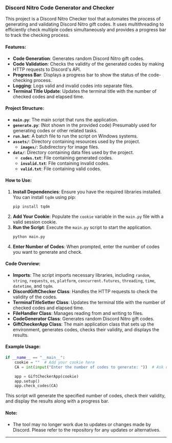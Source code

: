 
### Discord Nitro Code Generator and Checker

This project is a Discord Nitro Checker tool that automates the process of generating and validating Discord Nitro gift codes. It uses multithreading to efficiently check multiple codes simultaneously and provides a progress bar to track the checking process.

#### Features:
- **Code Generation**: Generates random Discord Nitro gift codes.
- **Code Validation**: Checks the validity of the generated codes by making HTTP requests to Discord's API.
- **Progress Bar**: Displays a progress bar to show the status of the code-checking process.
- **Logging**: Logs valid and invalid codes into separate files.
- **Terminal Title Update**: Updates the terminal title with the number of checked codes and elapsed time.

#### Project Structure:
- **`main.py`**: The main script that runs the application.
- **`generate.py`**: (Not shown in the provided code) Presumably used for generating codes or other related tasks.
- **`run.bat`**: A batch file to run the script on Windows systems.
- **`assets/`**: Directory containing resources used by the project.
  - **`images/`**: Subdirectory for image files.
- **`data/`**: Directory containing data files used by the project.
  - **`codes.txt`**: File containing generated codes.
  - **`invalid.txt`**: File containing invalid codes.
  - **`valid.txt`**: File containing valid codes.

#### How to Use:
1. **Install Dependencies**: Ensure you have the required libraries installed. You can install `tqdm` using pip:
   ```sh
   pip install tqdm
   ```
2. **Add Your Cookie**: Populate the `cookie` variable in the `main.py` file with a valid session cookie.
3. **Run the Script**: Execute the `main.py` script to start the application.
   ```sh
   python main.py
   ```
4. **Enter Number of Codes**: When prompted, enter the number of codes you want to generate and check.

#### Code Overview:
- **Imports**: The script imports necessary libraries, including `random`, `string`, `requests`, `os`, `platform`, `concurrent.futures`, `threading`, `time`, `datetime`, and `tqdm`.
- **DiscordGiftChecker Class**: Handles the HTTP requests to check the validity of the codes.
- **TerminalTitleSetter Class**: Updates the terminal title with the number of checked codes and elapsed time.
- **FileHandler Class**: Manages reading from and writing to files.
- **CodeGenerator Class**: Generates random Discord Nitro gift codes.
- **GiftCheckerApp Class**: The main application class that sets up the environment, generates codes, checks their validity, and displays the results.

#### Example Usage:
```python
if __name__ == "__main__":
    cookie = ""  # Add your cookie here
    CA = int(input("Enter the number of codes to generate: "))  # Ask user for the number of codes to generate

    app = GiftCheckerApp(cookie)
    app.setup()
    app.check_codes(CA)
```

This script will generate the specified number of codes, check their validity, and display the results along with a progress bar.

#### Note:
- The tool may no longer work due to updates or changes made by Discord. Please refer to the repository for any updates or alternatives.

---



